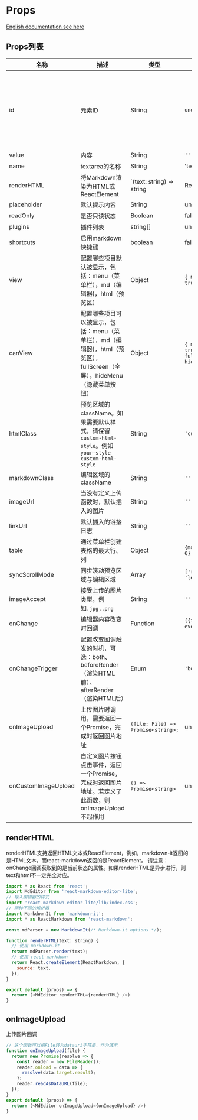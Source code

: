 # Props
[English documentation see here](./configure.md)
## Props列表
| 名称 | 描述 | 类型 | 默认 | 备注 |
| --- | --- | --- | --- | --- |
| id | 元素ID | String | `undefined` | 若不为空，则编辑器、文本区域、预览区域ID分别是`{id}`、`{id}_md`、`{id}_html` |
| value | 内容 | String | `''` |  |
| name | textarea的名称 | String | 'textarea' |  |
| renderHTML | 将Markdown渲染为HTML或ReactElement | `(text: string) => string | ReactElement | Promise<string> | Promise<ReactElement>` | none | **必填** |
| placeholder | 默认提示内容 | String | undefined |  |
| readOnly | 是否只读状态 | Boolean | false | |
| plugins | 插件列表 | string[] | undefined |  |
| shortcuts | 启用markdown快捷键 | boolean | false |  |
| view | 配置哪些项目默认被显示，包括：menu（菜单栏），md（编辑器)，html（预览区） | Object | `{ menu: true, md: true, html: true }` |  |
| canView | 配置哪些项目可以被显示，包括：menu（菜单栏），md（编辑器)，html（预览区），fullScreen（全屏），hideMenu（隐藏菜单按钮） | Object | `{ menu: true, md: true, html: true, fullScreen: true, hideMenu: true }` |  |
| htmlClass | 预览区域的className。如果需要默认样式，请保留`custom-html-style`。例如`your-style custom-html-style` | String | `'custom-html-style'` |  |
| markdownClass | 编辑区域的className | String | `''` |  |
| imageUrl | 当没有定义上传函数时，默认插入的图片 | String | `''` |  |
| linkUrl | 默认插入的链接日志 | String | `''` |  |
| table | 通过菜单栏创建表格的最大行、列 | Object | `{maxRow: 4, maxCol: 6}` | |
| syncScrollMode | 同步滚动预览区域与编辑区域 | Array | `['rightFollowLeft', 'leftFollowRight']` | |
| imageAccept | 接受上传的图片类型，例如`.jpg,.png` | String | `''` | |
| onChange | 编辑器内容改变时回调 | Function | `({text, html}, event) => {}` |  |
| onChangeTrigger | 配置改变回调触发的时机，可选：both、beforeRender（渲染HTML前）、afterRender（渲染HTML后） | Enum | `'both` |  |
| onImageUpload | 上传图片时调用，需要返回一个Promise，完成时返回图片地址 | `(file: File) => Promise<string>;` | undefined |  |
| onCustomImageUpload | 自定义图片按钮点击事件，返回一个Promise，完成时返回图片地址。若定义了此函数，则onImageUpload不起作用 | `() => Promise<string>` | undefined |  |

## renderHTML
renderHTML支持返回HTML文本或ReactElement，例如，markdown-it返回的是HTML文本，而react-markdown返回的是ReactElement。
请注意：onChange回调获取到的是当前状态的属性。如果renderHTML是异步进行，则text和html不一定完全对应。

```js
import * as React from 'react';
import MdEditor from 'react-markdown-editor-lite';
// 导入编辑器的样式
import 'react-markdown-editor-lite/lib/index.css';
// 两种不同的解析器
import MarkdownIt from 'markdown-it';
import * as ReactMarkdown from 'react-markdown';

const mdParser = new MarkdownIt(/* Markdown-it options */);

function renderHTML(text: string) {
  // 使用 markdown-it
  return mdParser.render(text);
  // 使用 react-markdown
  return React.createElement(ReactMarkdown, {
    source: text,
  });
}

export default (props) => {
  return (<MdEditor renderHTML={renderHTML} />)
}
```

## onImageUpload

上传图片回调

```js
// 这个函数可以把File转为datauri字符串，作为演示
function onImageUpload(file) {
  return new Promise(resolve => {
    const reader = new FileReader();
    reader.onload = data => {
      resolve(data.target.result);
    };
    reader.readAsDataURL(file);
  });
}
export default (props) => {
  return (<MdEditor onImageUpload={onImageUpload} />)
}
```
